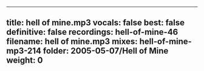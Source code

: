 
---
title: hell of mine.mp3
vocals: false
best: false
definitive: false
recordings: hell-of-mine-46
filename: hell of mine.mp3
mixes: hell-of-mine-mp3-214
folder: 2005-05-07/Hell of Mine
weight: 0
---
